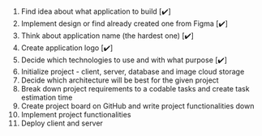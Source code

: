 1. Find idea about what application to build [✔️]
2. Implement design or find already created one from Figma [✔️]
3. Think about application name (the hardest one) [✔️]
4. Create application logo [✔️]
5. Decide which technologies to use and with what purpose [✔️]
6. Initialize project - client, server, database and image cloud storage
7. Decide which architecture will be best for the given project
8. Break down project requirements to a codable tasks and create task estimation time
9. Create project board on GitHub and write project functionalities down
10. Implement project functionalities
11. Deploy client and server
